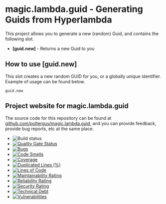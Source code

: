 
# magic.lambda.guid - Generating Guids from Hyperlambda

This project allows you to generate a new (random) Guid, and contains the following slot.

* __[guid.new]__ - Returns a new Guid to you

## How to use [guid.new]

This slot creates a new random GUID for you, or a globally unique identifier. Example of usage
can be found below.

```
guid.new
```

## Project website for magic.lambda.guid

The source code for this repository can be found at [github.com/polterguy/magic.lambda.guid](https://github.com/polterguy/magic.lambda.guid), and you can provide feedback, provide bug reports, etc at the same place.

- ![Build status](https://github.com/polterguy/magic.lambda.guid/actions/workflows/build.yaml/badge.svg)
- [![Quality Gate Status](https://sonarcloud.io/api/project_badges/measure?project=polterguy_magic.lambda.guid&metric=alert_status)](https://sonarcloud.io/dashboard?id=polterguy_magic.lambda.guid)
- [![Bugs](https://sonarcloud.io/api/project_badges/measure?project=polterguy_magic.lambda.guid&metric=bugs)](https://sonarcloud.io/dashboard?id=polterguy_magic.lambda.guid)
- [![Code Smells](https://sonarcloud.io/api/project_badges/measure?project=polterguy_magic.lambda.guid&metric=code_smells)](https://sonarcloud.io/dashboard?id=polterguy_magic.lambda.guid)
- [![Coverage](https://sonarcloud.io/api/project_badges/measure?project=polterguy_magic.lambda.guid&metric=coverage)](https://sonarcloud.io/dashboard?id=polterguy_magic.lambda.guid)
- [![Duplicated Lines (%)](https://sonarcloud.io/api/project_badges/measure?project=polterguy_magic.lambda.guid&metric=duplicated_lines_density)](https://sonarcloud.io/dashboard?id=polterguy_magic.lambda.guid)
- [![Lines of Code](https://sonarcloud.io/api/project_badges/measure?project=polterguy_magic.lambda.guid&metric=ncloc)](https://sonarcloud.io/dashboard?id=polterguy_magic.lambda.guid)
- [![Maintainability Rating](https://sonarcloud.io/api/project_badges/measure?project=polterguy_magic.lambda.guid&metric=sqale_rating)](https://sonarcloud.io/dashboard?id=polterguy_magic.lambda.guid)
- [![Reliability Rating](https://sonarcloud.io/api/project_badges/measure?project=polterguy_magic.lambda.guid&metric=reliability_rating)](https://sonarcloud.io/dashboard?id=polterguy_magic.lambda.guid)
- [![Security Rating](https://sonarcloud.io/api/project_badges/measure?project=polterguy_magic.lambda.guid&metric=security_rating)](https://sonarcloud.io/dashboard?id=polterguy_magic.lambda.guid)
- [![Technical Debt](https://sonarcloud.io/api/project_badges/measure?project=polterguy_magic.lambda.guid&metric=sqale_index)](https://sonarcloud.io/dashboard?id=polterguy_magic.lambda.guid)
- [![Vulnerabilities](https://sonarcloud.io/api/project_badges/measure?project=polterguy_magic.lambda.guid&metric=vulnerabilities)](https://sonarcloud.io/dashboard?id=polterguy_magic.lambda.guid)
